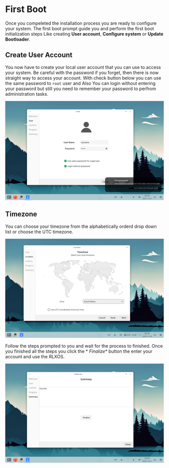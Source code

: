 # First Boot

Once you compeleted the installation process you are ready to configure your system. The first boot prompt guide you and
perform the first boot initialization steps Like creating __User account__, __Configure system__ or
__Update Bootloader__.

## Create User Account

You now have to create your local user account that you can use to access your system. Be careful with the password if
you forget, then there is now straight way to access your account. With check button below you can use the same password
to `root` user and Also You can login without entering your password but still you need to remember your password to
perfrom administration tasks.

![User Account](/assets/first-boot/user.png)

## Timezone

You can choose your timezone from the alphabetically orderd drop down list or choose the UTC timezone.

![Timezone](/assets/first-boot/timezone.png)

Follow the steps prompted to you and wait for the process to finished. Once you finished all the steps you click the *
*Finalize** button the enter your account and use the RLXOS.

![Finalize](/assets/first-boot/success.png)